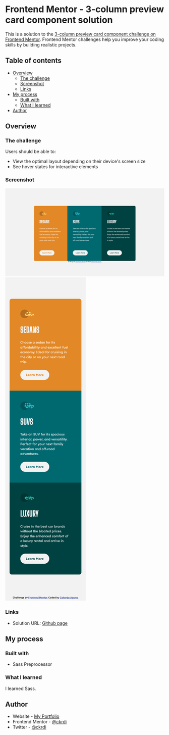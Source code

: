 # Frontend Mentor - 3-column preview card component solution

This is a solution to the [3-column preview card component challenge on Frontend Mentor](https://www.frontendmentor.io/challenges/3column-preview-card-component-pH92eAR2-). Frontend Mentor challenges help you improve your coding skills by building realistic projects.

## Table of contents

- [Overview](#overview)
  - [The challenge](#the-challenge)
  - [Screenshot](#screenshot)
  - [Links](#links)
- [My process](#my-process)
  - [Built with](#built-with)
  - [What I learned](#what-i-learned)
- [Author](#author)

## Overview

### The challenge

Users should be able to:

- View the optimal layout depending on their device's screen size
- See hover states for interactive elements

### Screenshot

![Desktop Screenshot](./screenshot/desktopscreenshot.png)
![Desktop Screenshot](./screenshot/mobilescreenshot.png)

### Links

- Solution URL: [Github page](https://ckrdi.github.io/three-column-card)

## My process

### Built with

- Sass Preprocessor

### What I learned

I learned Sass.

## Author

- Website - [My Portfolio](https://ckrdiportfolio.netlify.app)
- Frontend Mentor - [@ckrdi](https://www.frontendmentor.io/profile/ckrdi)
- Twitter - [@ckrdi](https://www.twitter.com/ckrdi)

